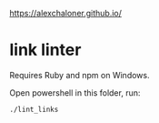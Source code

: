 https://alexchaloner.github.io/


# link linter

Requires Ruby and npm on Windows.

Open powershell in this folder, run:
```
./lint_links
```